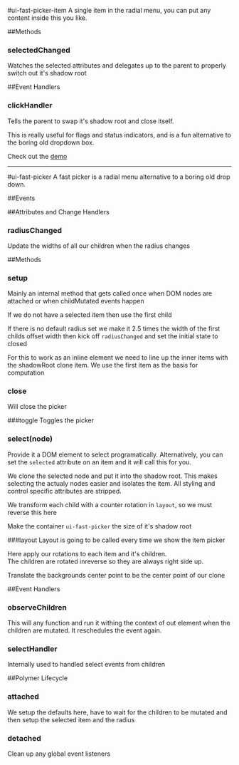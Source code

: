 #ui-fast-picker-item
A single item in the radial menu, you can put any content inside this you like.


##Methods
### selectedChanged
Watches the selected attributes and delegates up to the parent to 
properly switch out it's shadow root



##Event Handlers
### clickHandler
Tells the parent to swap it's shadow root and close itself.



This is really useful for flags and status indicators, and is a fun alternative
to the boring old dropdown box.

Check out the [demo](demo.html)

----

#ui-fast-picker
A fast picker is a radial menu alternative to a boring old drop down.



##Events

##Attributes and Change Handlers
### radiusChanged
Update the widths of all our children when the radius changes







##Methods
### setup
Mainly an internal method that gets called once when DOM nodes
are attached or when childMutated events happen





If we do not have a selected item then use the first child







If there is no default radius set we make it 2.5 times the width
of the first childs offset width then kick off ```radiusChanged```
and set the initial state to closed




For this to work as an inline element we need to line up the inner items
with the shadowRoot clone item. We use the first item as the basis for computation


















### close
Will close the picker







###toggle
Toggles the picker 
















### select(node)
Provide it a DOM element to select programatically.  Alternatively,
you can set the ```selected``` attribute on an item and it will call this for you.



We clone the selected node and put it into the shadow root. This makes selecting
the actualy nodes easier and isolates the item. All styling and control specific 
attributes are stripped.









We transform each child with a counter rotation in ```layout```, so we must reverse this here




Make the container ```ui-fast-picker``` the size of it's shadow root












###layout
Layout is going to be called every time we show the item picker









Here apply our rotations to each item and it's children.  
The children are rotated inreverse so they are always right side up.









Translate the backgrounds center point to be the center point of our clone



##Event Handlers
### observeChildren
This will any function and run it withing the context of out element when 
the children are mutated.  It reschedules the event again.





### selectHandler
Internally used to handled select events from children



##Polymer Lifecycle
### attached
We setup the defaults here, have to wait for the children to be mutated and then setup
the selected item and the radius




### detached
Clean up any global event listeners

